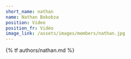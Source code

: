 ```yaml
---
short_name: nathan
name: Nathan Bokobza
position: Video
position_fr: Vidéo
image_link: /assets/images/members/nathan.jpg
---
```

{% tf authors/nathan.md %}

